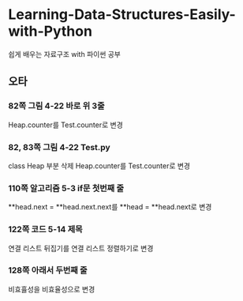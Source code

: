 # Learning-Data-Structures-Easily-with-Python

쉽게 배우는 자료구조 with 파이썬 공부

## 오타

### 82쪽 그림 4-22 바로 위 3줄

Heap.counter를 Test.counter로 변경

### 82, 83쪽 그림 4-22 Test.py

class Heap 부분 삭제
Heap.counter를 Test.counter로 변경

### 110쪽 알고리즘 5-3 if문 첫번째 줄

**head.next = **head.next.next를 **head = **head.next로 변경

### 122쪽 코드 5-14 제목

연결 리스트 뒤집기를 연결 리스트 정렬하기로 변경

### 128쪽 아래서 두번째 줄

비효휼성을 비효율성으로 변경
